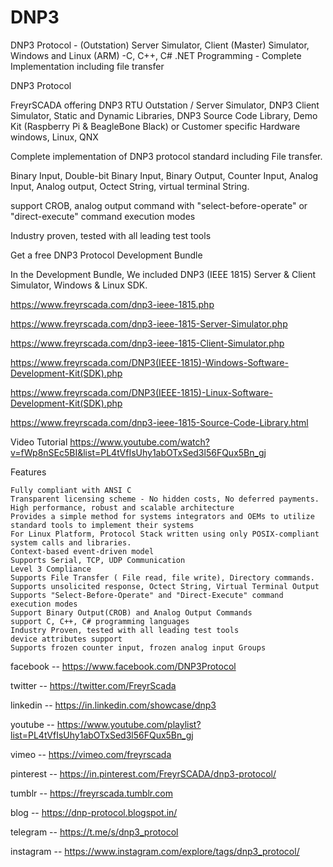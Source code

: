 # DNP3
DNP3 Protocol - (Outstation) Server Simulator, Client (Master) Simulator, Windows and Linux (ARM) -C, C++, C# .NET Programming - 
Complete Implementation including file transfer

DNP3 Protocol

FreyrSCADA offering
DNP3 RTU Outstation / Server Simulator,
DNP3 Client Simulator,
Static and Dynamic Libraries,
DNP3 Source Code Library,
Demo Kit (Raspberry Pi & BeagleBone Black) or Customer specific Hardware
windows, Linux, QNX

Complete implementation of DNP3 protocol standard including File transfer.

Binary Input, Double-bit Binary Input, Binary Output, Counter Input, Analog Input, Analog output, Octect String, virtual terminal String.

support CROB, analog output command with "select-before-operate" or "direct-execute" command execution modes

Industry proven, tested with all leading test tools


Get a free DNP3 Protocol Development Bundle

In the Development Bundle, We included DNP3 (IEEE 1815) Server & Client Simulator, Windows & Linux SDK.

https://www.freyrscada.com/dnp3-ieee-1815.php

https://www.freyrscada.com/dnp3-ieee-1815-Server-Simulator.php

https://www.freyrscada.com/dnp3-ieee-1815-Client-Simulator.php

https://www.freyrscada.com/DNP3(IEEE-1815)-Windows-Software-Development-Kit(SDK).php

https://www.freyrscada.com/DNP3(IEEE-1815)-Linux-Software-Development-Kit(SDK).php

https://www.freyrscada.com/dnp3-ieee-1815-Source-Code-Library.html


Video Tutorial
https://www.youtube.com/watch?v=fWp8nSEc5BI&list=PL4tVfIsUhy1abOTxSed3l56FQux5Bn_gj



Features

    Fully compliant with ANSI C
    Transparent licensing scheme - No hidden costs, No deferred payments.
    High performance, robust and scalable architecture
    Provides a simple method for systems integrators and OEMs to utilize standard tools to implement their systems
    For Linux Platform, Protocol Stack written using only POSIX-compliant system calls and libraries.
    Context-based event-driven model
    Supports Serial, TCP, UDP Communication
    Level 3 Compliance
    Supports File Transfer ( File read, file write), Directory commands.
    Supports unsolicited response, Octect String, Virtual Terminal Output
    Supports "Select-Before-Operate" and "Direct-Execute" command execution modes
    Support Binary Output(CROB) and Analog Output Commands
    support C, C++, C# programming languages
    Industry Proven, tested with all leading test tools
    device attributes support
    Supports frozen counter input, frozen analog input Groups

facebook -- https://www.facebook.com/DNP3Protocol

twitter -- https://twitter.com/FreyrScada      

linkedin -- https://in.linkedin.com/showcase/dnp3    

youtube -- https://www.youtube.com/playlist?list=PL4tVfIsUhy1abOTxSed3l56FQux5Bn_gj

vimeo -- https://vimeo.com/freyrscada

pinterest -- https://in.pinterest.com/FreyrSCADA/dnp3-protocol/

tumblr -- https://freyrscada.tumblr.com

blog -- https://dnp-protocol.blogspot.in/

telegram -- https://t.me/s/dnp3_protocol

instagram -- https://www.instagram.com/explore/tags/dnp3_protocol/
